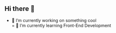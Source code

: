 ## Hi there 👋

- 🔭 I’m currently working on something cool\
= 🌱 I’m currently learning Front-End Development

